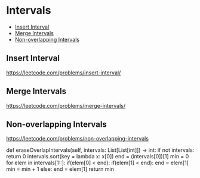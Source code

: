 # Intervals

+ [Insert Interval](#insert-interval)
+ [Merge Intervals](#merge-intervals)
+ [Non-overlapping Intervals](#non-overlapping-intervals)

## Insert Interval

https://leetcode.com/problems/insert-interval/

## Merge Intervals

https://leetcode.com/problems/merge-intervals/

## Non-overlapping Intervals

https://leetcode.com/problems/non-overlapping-intervals

  def eraseOverlapIntervals(self, intervals: List[List[int]]) -> int:
        if not intervals:
            return 0
        intervals.sort(key = lambda x: x[0])
        end = (intervals[0])[1]
        min = 0
        for elem in intervals[1::]:
            if(elem[0] < end):
                if(elem[1] < end):
                    end = elem[1]
                min = min + 1
            else:
                end = elem[1]
        return min
